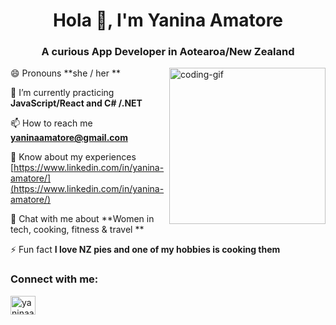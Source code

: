 <h1 align="center">Hola 👋, I'm Yanina Amatore</h1>

<h3 align="center">A curious App Developer in Aotearoa/New Zealand</h3>
<img align="right" width="250" alt="coding-gif" src="./7J1M.gif">

  
 😄 Pronouns **she / her **

🌱 I’m currently practicing **JavaScript/React and C# /.NET**

📫 How to reach me **yaninaamatore@gmail.com**

📄 Know about my experiences [https://www.linkedin.com/in/yanina-amatore/](https://www.linkedin.com/in/yanina-amatore/)

💬 Chat with me about **Women in tech, cooking, fitness & travel **

⚡ Fun fact **I love NZ pies and one of my hobbies is cooking them**

<h3 align="left">Connect with me:</h3>
<p align="left">
<a href="https://www.linkedin.com/in/yanina-amatore/" target="blank"><img align="center" src="https://raw.githubusercontent.com/rahuldkjain/github-profile-readme-generator/master/src/images/icons/Social/linked-in-alt.svg" alt="yaninaamatore" height="30" width="40" /></a>
</p>

